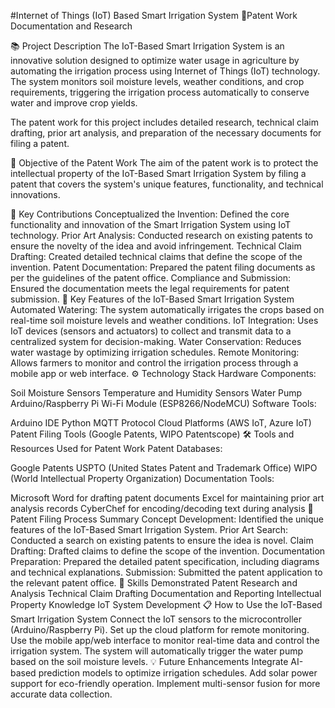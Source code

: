 #Internet of Things (IoT) Based Smart Irrigation System
📄Patent Work Documentation and Research

📚 Project Description
The IoT-Based Smart Irrigation System is an innovative solution designed to optimize water usage in agriculture by automating the irrigation process using Internet of Things (IoT) technology. The system monitors soil moisture levels, weather conditions, and crop requirements, triggering the irrigation process automatically to conserve water and improve crop yields.

The patent work for this project includes detailed research, technical claim drafting, prior art analysis, and preparation of the necessary documents for filing a patent.

🎯 Objective of the Patent Work
The aim of the patent work is to protect the intellectual property of the IoT-Based Smart Irrigation System by filing a patent that covers the system's unique features, functionality, and technical innovations.

📌 Key Contributions
Conceptualized the Invention: Defined the core functionality and innovation of the Smart Irrigation System using IoT technology.
Prior Art Analysis: Conducted research on existing patents to ensure the novelty of the idea and avoid infringement.
Technical Claim Drafting: Created detailed technical claims that define the scope of the invention.
Patent Documentation: Prepared the patent filing documents as per the guidelines of the patent office.
Compliance and Submission: Ensured the documentation meets the legal requirements for patent submission.
🔑 Key Features of the IoT-Based Smart Irrigation System
Automated Watering: The system automatically irrigates the crops based on real-time soil moisture levels and weather conditions.
IoT Integration: Uses IoT devices (sensors and actuators) to collect and transmit data to a centralized system for decision-making.
Water Conservation: Reduces water wastage by optimizing irrigation schedules.
Remote Monitoring: Allows farmers to monitor and control the irrigation process through a mobile app or web interface.
⚙️ Technology Stack
Hardware Components:

Soil Moisture Sensors
Temperature and Humidity Sensors
Water Pump
Arduino/Raspberry Pi
Wi-Fi Module (ESP8266/NodeMCU)
Software Tools:

Arduino IDE
Python
MQTT Protocol
Cloud Platforms (AWS IoT, Azure IoT)
Patent Filing Tools (Google Patents, WIPO Patentscope)
🛠 Tools and Resources Used for Patent Work
Patent Databases:

Google Patents
USPTO (United States Patent and Trademark Office)
WIPO (World Intellectual Property Organization)
Documentation Tools:

Microsoft Word for drafting patent documents
Excel for maintaining prior art analysis records
CyberChef for encoding/decoding text during analysis
📄 Patent Filing Process Summary
Concept Development:
Identified the unique features of the IoT-Based Smart Irrigation System.
Prior Art Search:
Conducted a search on existing patents to ensure the idea is novel.
Claim Drafting:
Drafted claims to define the scope of the invention.
Documentation Preparation:
Prepared the detailed patent specification, including diagrams and technical explanations.
Submission:
Submitted the patent application to the relevant patent office.
🧩 Skills Demonstrated
Patent Research and Analysis
Technical Claim Drafting
Documentation and Reporting
Intellectual Property Knowledge
IoT System Development
📋 How to Use the IoT-Based Smart Irrigation System
Connect the IoT sensors to the microcontroller (Arduino/Raspberry Pi).
Set up the cloud platform for remote monitoring.
Use the mobile app/web interface to monitor real-time data and control the irrigation system.
The system will automatically trigger the water pump based on the soil moisture levels.
💡 Future Enhancements
Integrate AI-based prediction models to optimize irrigation schedules.
Add solar power support for eco-friendly operation.
Implement multi-sensor fusion for more accurate data collection.

